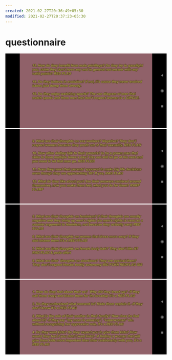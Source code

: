 ```yaml
---
created: 2021-02-27T20:36:49+05:30
modified: 2021-02-27T20:37:23+05:30
---
```


# questionnaire

![Image](./image_picker842596525934802923.jpg)
![Image](./image_picker6739195229465754743.jpg)
![Image](./image_picker4454203203364858202.jpg)
![Image](./image_picker67474095815285192.jpg)